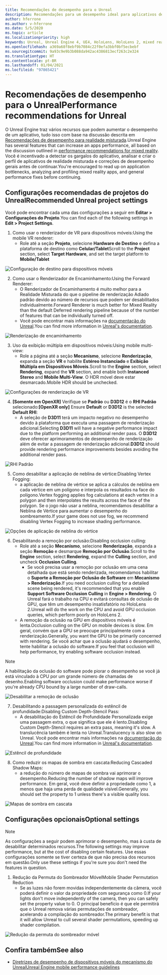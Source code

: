 ```yaml
---
title: Recomendações de desempenho para o Unreal
description: Recomendações para um desempenho ideal para aplicativos de realidade misturada no Unreal
author: hferrone
ms.author: v-hferrone
ms.date: 5/5/2020
ms.topic: article
ms.localizationpriority: high
keywords: Unreal, Unreal Engine 4, UE4, HoloLens, HoloLens 2, mixed reality, performance, optimization, settings, documentation
ms.openlocfilehash: a369a68f8ebf9b7084c22f0efa3bbf0bf5ecbebf
ms.sourcegitcommit: 9a93c9e9b3b088da942ac4386813ecf263c2e324
ms.translationtype: HT
ms.contentlocale: pt-BR
ms.lasthandoff: 01/04/2021
ms.locfileid: "97865421"
---
```

# <a name="performance-recommendations-for-unreal"></a><span data-ttu-id="09685-104">Recomendações de desempenho para o Unreal</span><span class="sxs-lookup"><span data-stu-id="09685-104">Performance recommendations for Unreal</span></span>

<span data-ttu-id="09685-105">O Unreal Engine traz vários recursos que podem aumentar o desempenho de um aplicativo, tudo isso com base na discussão descrita em [Recomendações de desempenho para realidade misturada](../platform-capabilities-and-apis/understanding-performance-for-mixed-reality.md).</span><span class="sxs-lookup"><span data-stu-id="09685-105">Unreal Engine has several features that can increase an apps performance, all based on the discussion outlined in [performance recommendations for mixed reality](../platform-capabilities-and-apis/understanding-performance-for-mixed-reality.md).</span></span> <span data-ttu-id="09685-106">Você é incentivado a detectar os gargalos do aplicativo, analisar e criar o perfil de aplicativos de realidade misturada e correções de desempenho gerais antes de continuar.</span><span class="sxs-lookup"><span data-stu-id="09685-106">You're encouraged to read up on application bottlenecks, analyzing and profiling mixed reality apps, and general performance fixes before continuing.</span></span>

## <a name="recommended-unreal-project-settings"></a><span data-ttu-id="09685-107">Configurações recomendadas de projetos do Unreal</span><span class="sxs-lookup"><span data-stu-id="09685-107">Recommended Unreal project settings</span></span>
<span data-ttu-id="09685-108">Você pode encontrar cada uma das configurações a seguir em **Editar > Configurações do Projeto**.</span><span class="sxs-lookup"><span data-stu-id="09685-108">You can find each of the following settings in **Edit > Project Settings**.</span></span>

1. <span data-ttu-id="09685-109">Como usar o renderizador de VR para dispositivos móveis:</span><span class="sxs-lookup"><span data-stu-id="09685-109">Using the mobile VR renderer:</span></span>
    * <span data-ttu-id="09685-110">Role até a seção **Projeto**, selecione **Hardware de Destino** e defina a plataforma de destino como **Celular/Tablet**</span><span class="sxs-lookup"><span data-stu-id="09685-110">Scroll to the **Project** section, select **Target Hardware**, and set the target platform to **Mobile/Tablet**</span></span>

![Configuração de destino para dispositivos móveis](images/unreal/performance-recommendations-img-01.png)

2. <span data-ttu-id="09685-112">Como usar o Renderizador de Encaminhamento:</span><span class="sxs-lookup"><span data-stu-id="09685-112">Using the Forward Renderer:</span></span> 
    * <span data-ttu-id="09685-113">O Renderizador de Encaminhamento é muito melhor para a Realidade Misturada do que o pipeline de renderização Adiado padrão devido ao número de recursos que podem ser desabilitados individualmente.</span><span class="sxs-lookup"><span data-stu-id="09685-113">Forward Renderer is much better for Mixed Reality than the default Deferred rendering pipeline because of the number of features that can be individually turned off.</span></span> 
    * <span data-ttu-id="09685-114">Você pode encontrar mais informações na [documentação do Unreal](https://docs.unrealengine.com/Platforms/VR/DevelopVR/VRPerformance/index.html).</span><span class="sxs-lookup"><span data-stu-id="09685-114">You can find more information in [Unreal's documentation](https://docs.unrealengine.com/Platforms/VR/DevelopVR/VRPerformance/index.html).</span></span>

![Renderização de encaminhamento](images/unreal/performance-recommendations-img-04.png)

3. <span data-ttu-id="09685-116">Uso da exibição múltipla em dispositivos móveis:</span><span class="sxs-lookup"><span data-stu-id="09685-116">Using mobile multi-view:</span></span>
    * <span data-ttu-id="09685-117">Role a página até a seção **Mecanismo**, selecione **Renderização**, expanda a seção **VR** e habilite **Estéreo Instanciado** e **Exibição Múltipla em Dispositivos Móveis**.</span><span class="sxs-lookup"><span data-stu-id="09685-117">Scroll to the **Engine** section, select **Rendering**, expand the **VR** section, and enable both **Instanced Stereo** and **Mobile Multi-View**.</span></span> <span data-ttu-id="09685-118">O HDR móvel deve estar desmarcado.</span><span class="sxs-lookup"><span data-stu-id="09685-118">Mobile HDR should be unchecked.</span></span>

![Configurações de renderização de VR](images/unreal/performance-recommendations-img-03.png)

4. <span data-ttu-id="09685-120">**[Somente em OpenXR]** Verifique se **Padrão** ou **D3D12** é o **RHI Padrão** selecionado:</span><span class="sxs-lookup"><span data-stu-id="09685-120">**[OpenXR only]** Ensure **Default** or **D3D12** is the selected **Default RHI**:</span></span>
    * <span data-ttu-id="09685-121">A seleção de **D3D11** terá um impacto negativo no desempenho devido à plataforma que executa uma passagem de renderização adicional.</span><span class="sxs-lookup"><span data-stu-id="09685-121">Selecting **D3D11** will have a negative performance impact due to the platform performing an additional render pass.</span></span> <span data-ttu-id="09685-122">O **D3D12** deve oferecer aprimoramentos de desempenho de renderização além de evitar a passagem de renderização adicional.</span><span class="sxs-lookup"><span data-stu-id="09685-122">**D3D12** should provide rendering performance improvements besides avoiding the additional render pass.</span></span>

![RHI Padrão](images/unreal/performance-recommendations-img-09.png)

5. <span data-ttu-id="09685-124">Como desabilitar a aplicação de neblina de vértice:</span><span class="sxs-lookup"><span data-stu-id="09685-124">Disabling Vertex Fogging:</span></span> 
    * <span data-ttu-id="09685-125">a aplicação de neblina de vértice se aplica a cálculos de neblina em cada vértice em um polígono e interpola os resultados na face do polígono.</span><span class="sxs-lookup"><span data-stu-id="09685-125">Vertex fogging applies fog calculations at each vertex in a polygon and then interpolates the results across the face of the polygon.</span></span> <span data-ttu-id="09685-126">Se o jogo não usar a neblina, recomendamos desabilitar a Neblina de Vértice para aumentar o desempenho do sombreamento.</span><span class="sxs-lookup"><span data-stu-id="09685-126">If your game does not use fog, we recommend disabling Vertex Fogging to increase shading performance.</span></span>

![Opções de aplicação de neblina do vértice](images/unreal/performance-recommendations-img-05.png)

6. <span data-ttu-id="09685-128">Desabilitando a remoção por oclusão:</span><span class="sxs-lookup"><span data-stu-id="09685-128">Disabling occlusion culling:</span></span>
    * <span data-ttu-id="09685-129">Role até a seção **Mecanismo**, selecione **Renderização**, expanda a seção **Remoção** e desmarque **Remoção por Oclusão**.</span><span class="sxs-lookup"><span data-stu-id="09685-129">Scroll to the **Engine** section, select **Rendering**, expand the **Culling** section, and uncheck **Occlusion Culling**.</span></span>
        + <span data-ttu-id="09685-130">Se você precisa usar a remoção por oclusão em uma cena detalhada que está sendo renderizada, recomendamos habilitar o **Suporte a Remoção por Oclusão de Software** em **Mecanismo > Renderização**.</span><span class="sxs-lookup"><span data-stu-id="09685-130">If you need occlusion culling for a detailed scene being rendered, it's recommended that you enable **Support Software Occlusion Culling** in **Engine > Rendering**.</span></span> <span data-ttu-id="09685-131">O Unreal fará o trabalho na CPU e evitará consultas de oclusão de GPU, que têm um desempenho insatisfatório no HoloLens 2.</span><span class="sxs-lookup"><span data-stu-id="09685-131">Unreal will do the work on the CPU and avoid GPU occlusion queries, which perform poorly on HoloLens 2.</span></span>
    * <span data-ttu-id="09685-132">A remoção da oclusão na GPU em dispositivos móveis é lenta.</span><span class="sxs-lookup"><span data-stu-id="09685-132">Occlusion culling on the GPU on mobile devices is slow.</span></span> <span data-ttu-id="09685-133">Em geral, convém que a GPU se preocupe principalmente com a renderização.</span><span class="sxs-lookup"><span data-stu-id="09685-133">Generally, you want the GPU to be primarily concerned with rendering.</span></span> <span data-ttu-id="09685-134">Se você achar que a oclusão ajudará o desempenho, tente habilitar a oclusão do software.</span><span class="sxs-lookup"><span data-stu-id="09685-134">If you feel that occlusion will help performance, try enabling software occlusion instead.</span></span> 

> [!NOTE]
> <span data-ttu-id="09685-135">A habilitação da oclusão do software pode piorar o desempenho se você já está vinculado à CPU por um grande número de chamadas de desenho.</span><span class="sxs-lookup"><span data-stu-id="09685-135">Enabling software occlusion could make performance worse if you're already CPU bound by a large number of draw-calls.</span></span>

![Desabilitar a remoção de oclusão](images/unreal/performance-recommendations-img-02.png)

7. <span data-ttu-id="09685-137">Desabilitando a passagem personalizada do estêncil de profundidade:</span><span class="sxs-lookup"><span data-stu-id="09685-137">Disabling Custom Depth-Stencil Pass:</span></span>
    * <span data-ttu-id="09685-138">A desabilitação do Estêncil de Profundidade Personalizada exige uma passagem extra, o que significa que ele é lento.</span><span class="sxs-lookup"><span data-stu-id="09685-138">Disabling Custom Depth-Stencil requires an extra pass, meaning it's slow.</span></span> <span data-ttu-id="09685-139">A translucência também é lenta no Unreal.</span><span class="sxs-lookup"><span data-stu-id="09685-139">Translucency is also slow on Unreal.</span></span> <span data-ttu-id="09685-140">Você pode encontrar mais informações na [documentação do Unreal](https://docs.unrealengine.com/Engine/Performance/Guidelines/index.html).</span><span class="sxs-lookup"><span data-stu-id="09685-140">You can find more information in [Unreal's documentation](https://docs.unrealengine.com/Engine/Performance/Guidelines/index.html).</span></span>

![Estêncil de profundidade](images/unreal/performance-recommendations-img-06.png)

8. <span data-ttu-id="09685-142">Como reduzir os mapas de sombra em cascata:</span><span class="sxs-lookup"><span data-stu-id="09685-142">Reducing Cascaded Shadow Maps:</span></span> 
    * <span data-ttu-id="09685-143">a redução do número de mapas de sombra vai aprimorar o desempenho.</span><span class="sxs-lookup"><span data-stu-id="09685-143">Reducing the number of shadow maps will improve performance.</span></span> <span data-ttu-id="09685-144">Em geral, você deve definir a propriedade como 1, a menos que haja uma perda de qualidade visível.</span><span class="sxs-lookup"><span data-stu-id="09685-144">Generally, you should set the property to 1 unless there's a visible quality loss.</span></span> 

![Mapas de sombra em cascata](images/unreal/performance-recommendations-img-07.png)

## <a name="optional-settings"></a><span data-ttu-id="09685-146">Configurações opcionais</span><span class="sxs-lookup"><span data-stu-id="09685-146">Optional settings</span></span>

> [!NOTE]
> <span data-ttu-id="09685-147">As configurações a seguir podem aprimorar o desempenho, mas à custa de desabilitar determinados recursos.</span><span class="sxs-lookup"><span data-stu-id="09685-147">The following settings may improve performance, but at the cost of disabling certain features.</span></span> <span data-ttu-id="09685-148">Use essas configurações somente se tiver certeza de que não precisa dos recursos em questão.</span><span class="sxs-lookup"><span data-stu-id="09685-148">Only use these settings if you're sure you don't need the features in question.</span></span>

1. <span data-ttu-id="09685-149">Redução da Permuta do Sombreador Móvel</span><span class="sxs-lookup"><span data-stu-id="09685-149">Mobile Shader Permutation Reduction</span></span>
    * <span data-ttu-id="09685-150">Se as luzes não forem movidas independentemente da câmera, você poderá definir o valor da propriedade com segurança como 0.</span><span class="sxs-lookup"><span data-stu-id="09685-150">If your lights don't move independently of the camera, then you can safely set the property value to 0.</span></span> <span data-ttu-id="09685-151">O principal benefício é que ele permitirá que o Unreal remova várias permutações de sombreador, acelerando a compilação do sombreador.</span><span class="sxs-lookup"><span data-stu-id="09685-151">The primary benefit is that it will allow Unreal to cull several shader permutations, speeding up shader compilation.</span></span>

![Redução da permuta do sombreador móvel](images/unreal/performance-recommendations-img-08.png)

## <a name="see-also"></a><span data-ttu-id="09685-153">Confira também</span><span class="sxs-lookup"><span data-stu-id="09685-153">See also</span></span>
* [<span data-ttu-id="09685-154">Diretrizes de desempenho de dispositivos móveis do mecanismo do Unreal</span><span class="sxs-lookup"><span data-stu-id="09685-154">Unreal Engine mobile performance guidelines</span></span>]( https://docs.unrealengine.com/Platforms/Mobile/Performance/index.html)
